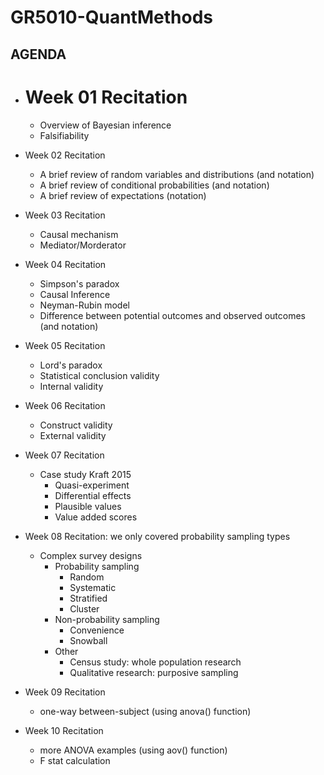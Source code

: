 # GR5010-QuantMethods

## AGENDA

* # Week 01 Recitation
  - Overview of Bayesian inference
  - Falsifiability

* Week 02 Recitation
  - A brief review of random variables and distributions (and notation)
  - A brief review of conditional probabilities (and notation)
  - A brief review of expectations (notation)

* Week 03 Recitation
  - Causal mechanism
  - Mediator/Morderator

* Week 04 Recitation
  - Simpson's paradox
  - Causal Inference
  - Neyman-Rubin model
  - Difference between potential outcomes and observed outcomes (and notation)

* Week 05 Recitation
  - Lord's paradox
  - Statistical conclusion validity
  - Internal validity
 
* Week 06 Recitation
  - Construct validity
  - External validity
  
* Week 07 Recitation
  - Case study Kraft 2015
    - Quasi-experiment
    - Differential effects
    - Plausible values
    - Value added scores
 
* Week 08 Recitation: we only covered probability sampling types
  - Complex survey designs
    - Probability sampling
      - Random
      - Systematic
      - Stratified
      - Cluster
    - Non-probability sampling
      - Convenience
      - Snowball
    - Other
      - Census study: whole population research
      - Qualitative research: purposive sampling

* Week 09 Recitation
  - one-way between-subject (using anova() function)
  
* Week 10 Recitation
  - more ANOVA examples (using aov() function)
  - F stat calculation
